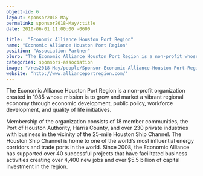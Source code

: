```yaml
---
object-id: 6
layout: sponsor2018-May
permalink: sponsor2018-May/:title
date: 2010-06-01 11:00:00 -0600

title:  "Economic Alliance Houston Port Region"
name: "Economic Alliance Houston Port Region"
position: "Association Partner"
blurb: "The Economic Alliance Houston Port Region is a non-profit whose mission is to grow and market a vibrant regional economy through economic development, public policy,  workforce development, and quality of life initiatives."
categories: sponsors-association
image: "/res2018-May/people/Sponsor-Economic-Alliance-Houston-Port-Region.png"
website: "http://www.allianceportregion.com/"
---
```


The Economic Alliance Houston Port Region is a non-profit organization created in 1985 whose mission is to grow and market a vibrant regional economy through economic development, public policy,  workforce development, and quality of life initiatives.

Membership of the organization consists of 18 member communities, the Port of Houston Authority, Harris County, and over 230 private industries with business in the vicinity of the 25-mile Houston Ship Channel. The Houston Ship Channel is home to one of the world’s most influential energy corridors and trade ports in the world. Since 2008, the Economic Alliance has supported over 40 successful projects that have facilitated business activities creating over 4,400 new jobs and over $5.5 billion of capital investment in the region.